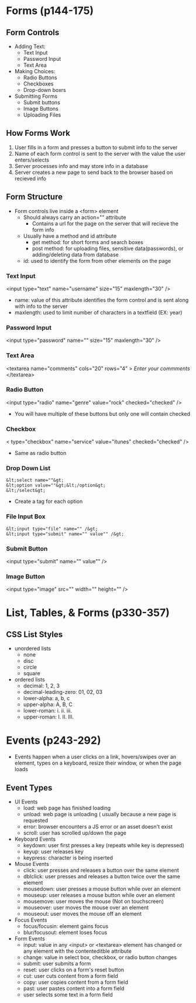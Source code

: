 # Forms (p144-175)
## Form Controls
* Adding Text:
  * Text Input
  * Password Input
  * Text Area
* Making Choices:
  * Radio Buttons
  * Checkboxes
  * Drop-down boxrs
* Submitting Forms
  * Submit buttons
  * Image Buttons
  * Uploading Files

## How Forms Work
1. User fills in a form and presses a button to submit info to the server
2. Name of each form control is sent to the server with the value the user enters/selects
3. Server processes info and may store info in a database
4. Server creates a new page to send back to the browser based on recieved info

## Form Structure
* Form controls live inside a &lt;form&gt; element
  * Should always carry an action="" attribute
    * Contains a url for the page on the server that will recieve the form info
  * Usually have a method and id attribute
    * get method: for short forms and search boxes
    * post method: for uploading files, sensitive data(passwords), or adding/deleting data from database
  * id: used to identify the form from other elements on the page

### Text Input
&lt;input type="text" name="username" size="15" maxlength="30" /&gt;
* name: value of this attribute identifies the form control and is sent along with info to the server
* maxlength: used to limit number of characters in a textfield (EX: year)

### Password Input
&lt;input type="password" name="" size="15" maxlength="30" /&gt;

### Text Area
&lt;textarea name="comments" cols="20" rows="4" &gt; *Enter your commments* &lt;/textarea&gt;

### Radio Button
&lt;input type="radio" name="genre" value="rock" checked="checked" /&gt;
* You will have multiple of these buttons but only one will contain checked

### Checkbox 
&lt; type="checkbox" name="service" value="itunes" checked="checked" /&gt;
* Same as radio button

### Drop Down List
    &lt;select name=""&gt;
    &lt;option value=""&gt;&lt;/option&gt;
    &lt;/select&gt;
* Create a tag for each option

### File Input Box
    &lt;input type="file" name="" /&gt;
    &lt;input type="submit" name="" value"" /&gt;
    
### Submit Button
&lt;input type="submit" name="" value"" /&gt;

### Image Button
&lt;input type="image" src="" width="" height="" /&gt;

# List, Tables, & Forms (p330-357)
## CSS List Styles
* unordered lists
  * none
  * disc
  * circle
  * square
* ordered lists
  * decimal: 1, 2, 3
  * decimal-leading-zero: 01, 02, 03
  * lower-alpha: a, b, c
  * upper-alpha: A, B, C
  * lower-roman: i. ii. iii.
  * upper-roman: I. II. III.

# Events (p243-292)
* Events happen when a user clicks on a link, hovers/swipes over an element, types on a keyboard, resize their window, or when the page loads

## Event Types
* UI Events
  * load: web page has finished loading
  * unload: web page is unloading ( usually because a new page is requested
  * error: browser encounters a JS error or an asset doesn't exist
  * scroll: user has scrolled up/down the page
* Keyboard Events
  * keydown: user first presses a key (repeats while key is depressed)
  * keyup: user releases key
  * keypress: character is being inserted
* Mouse Events
  * click: user presses and releases a button over the same element
  * dblclick: user presses and releases a button twice over the same element
  * mousedown: user presses a mouse button while over an element
  * mouseup: user releases a mouse button while over an element
  * mousemove: user moves the mouse (Not on touchscreen)
  * mouseover: user moves the mouse over an element
  * mouseout: user moves the mouse off an element
* Focus Events
  * focus/focusin: element gains focus
  * blur/focusout: element loses focus
* Form Events
  * input: value in any &lt;input&gt; or &lt;textarea&gt; element has changed or any element with the contenteditble attribute
  * change: value in select box, checkbox, or radio button changes
  * submit: user submits a form
  * reset: user clicks on a form's reset button
  * cut: user cuts content from a form field
  * copy: user copies content from a form field
  * past: user pastes content into a form field
  * user selects some text in a form field

